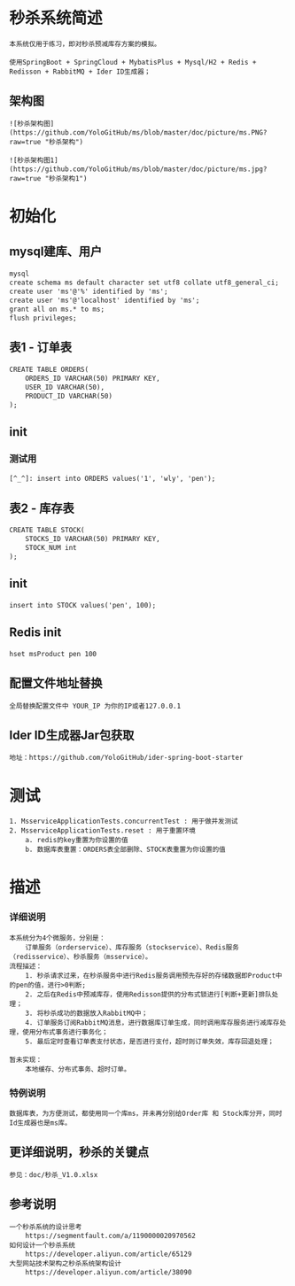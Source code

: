 # 秒杀系统简述

    本系统仅用于练习，即对秒杀预减库存方案的模拟。
        
    使用SpringBoot + SpringCloud + MybatisPlus + Mysql/H2 + Redis + Redisson + RabbitMQ + Ider ID生成器；
    
## 架构图

    ![秒杀架构图](https://github.com/YoloGitHub/ms/blob/master/doc/picture/ms.PNG?raw=true "秒杀架构")
    
    ![秒杀架构图1](https://github.com/YoloGitHub/ms/blob/master/doc/picture/ms.jpg?raw=true "秒杀架构1")
    

# 初始化

## mysql建库、用户

    mysql
    create schema ms default character set utf8 collate utf8_general_ci;
    create user 'ms'@'%' identified by 'ms';
    create user 'ms'@'localhost' identified by 'ms';
    grant all on ms.* to ms;
    flush privileges;


## 表1 - 订单表

    CREATE TABLE ORDERS(
        ORDERS_ID VARCHAR(50) PRIMARY KEY,
        USER_ID VARCHAR(50),
        PRODUCT_ID VARCHAR(50)
    );

## init
### 测试用 
    [^_^]: insert into ORDERS values('1', 'wly', 'pen');


## 表2 - 库存表

    CREATE TABLE STOCK(
        STOCKS_ID VARCHAR(50) PRIMARY KEY,
        STOCK_NUM int
    );

## init

    insert into STOCK values('pen', 100);

## Redis init

    hset msProduct pen 100

## 配置文件地址替换

    全局替换配置文件中 YOUR_IP 为你的IP或者127.0.0.1

## Ider ID生成器Jar包获取

    地址：https://github.com/YoloGitHub/ider-spring-boot-starter

# 测试
 
    1. MsserviceApplicationTests.concurrentTest : 用于做并发测试
    2. MsserviceApplicationTests.reset : 用于重置环境
        a. redis的key重置为你设置的值
        b. 数据库表重置：ORDERS表全部删除、STOCK表重置为你设置的值
    
# 描述   

### 详细说明
    
    本系统分为4个微服务，分别是：
        订单服务（orderservice）、库存服务（stockservice）、Redis服务（redisservice）、秒杀服务（msservice）。
    流程描述：
        1. 秒杀请求过来，在秒杀服务中进行Redis服务调用预先存好的存储数据即Product中的pen的值，进行>0判断;
        2. 之后在Redis中预减库存，使用Redisson提供的分布式锁进行[判断+更新]排队处理；
        3. 将秒杀成功的数据放入RabbitMQ中；
        4. 订单服务订阅RabbitMQ消息，进行数据库订单生成，同时调用库存服务进行减库存处理，使用分布式事务进行事务化；
        5. 最后定时查看订单表支付状态，是否进行支付，超时则订单失效，库存回退处理；
        
    暂未实现： 
        本地缓存、分布式事务、超时订单。  
    
### 特例说明
    
    数据库表，为方便测试，都使用同一个库ms，并未再分别给Order库 和 Stock库分开，同时Id生成器也是ms库。
    
## 更详细说明，秒杀的关键点

    参见：doc/秒杀_V1.0.xlsx
    
## 参考说明

    一个秒杀系统的设计思考
        https://segmentfault.com/a/1190000020970562
    如何设计一个秒杀系统
        https://developer.aliyun.com/article/65129    
    大型网站技术架构之秒杀系统架构设计
        https://developer.aliyun.com/article/38090
